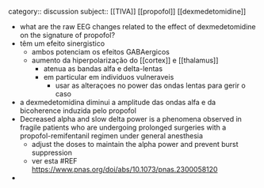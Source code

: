 category:: discussion
subject:: [[TIVA]] [[propofol]] [[dexmedetomidine]]

- what are the raw EEG changes related to the effect of dexmedetomidine on the signature of propofol?
- têm um efeito sinergistico
	- ambos potenciam os efeitos GABAergicos
	- aumento da hiperpolarização do [[cortex]] e [[thalamus]]
		- atenua as bandas alfa e delta-lentas
		- em particular em individuos vulneraveis
			- usar as alteraçoes no power das ondas lentas para gerir o caso
- a dexmedetomidina diminui a amplitude das ondas alfa e da bicoherence induzida pelo propofol
- Decreased alpha and slow delta power is a phenomena observed in fragile patients who are 
  undergoing prolonged surgeries with a propofol-remifentanil regimen under general anesthesia
	- adjust the doses to maintain the alpha power and prevent burst suppression
	- ver esta #REF https://www.pnas.org/doi/abs/10.1073/pnas.2300058120
-